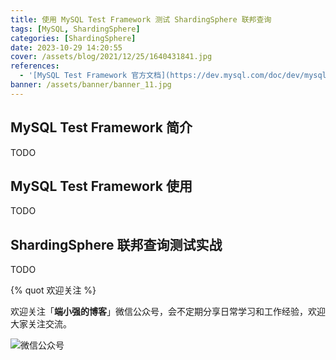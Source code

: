 ```yaml
---
title: 使用 MySQL Test Framework 测试 ShardingSphere 联邦查询
tags: [MySQL, ShardingSphere]
categories: [ShardingSphere]
date: 2023-10-29 14:20:55
cover: /assets/blog/2021/12/25/1640431841.jpg
references:
  - '[MySQL Test Framework 官方文档](https://dev.mysql.com/doc/dev/mysql-server/latest/PAGE_MYSQL_TEST_RUN.html)'
banner: /assets/banner/banner_11.jpg
---
```


## MySQL Test Framework 简介

TODO

## MySQL Test Framework 使用

TODO

## ShardingSphere 联邦查询测试实战

TODO



{% quot 欢迎关注 %}

欢迎关注「**端小强的博客**」微信公众号，会不定期分享日常学习和工作经验，欢迎大家关注交流。

![微信公众号](/assets/wechat/gongzhonghao.png)

